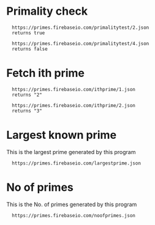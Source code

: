 # Primality check
  ```
    https://primes.firebaseio.com/primalitytest/2.json
    returns true
   
    https://primes.firebaseio.com/primalitytest/4.json
    returns false 
  ```
  
# Fetch ith prime
  ```
    https://primes.firebaseio.com/ithprime/1.json
    returns "2"
    
    https://primes.firebaseio.com/ithprime/2.json
    returns "3"
  ```
  
# Largest known prime
  This is the largest prime generated by this program
  ```
    https://primes.firebaseio.com/largestprime.json
  ```
  
# No of primes
  This is the No. of primes generated by this program
  ```
    https://primes.firebaseio.com/noofprimes.json
  ```
